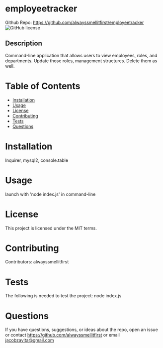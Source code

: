 # employeetracker
Github Repo: https://github.com/alwayssmellitfirst/employeetracker
![GitHub license](https://img.shields.io/badge/license-MIT-blue.svg)
## Description
Command-line application that allows users to view employees, roles, and departments. Update those roles, management structures. Delete them as well.

# Table of Contents
* [Installation](#installation)
* [Usage](#usage)
* [License](#license)
* [Contributing](#contributing)
* [Tests](#tests)
* [Questions](#questions)
# Installation
Inquirer, mysql2, console.table
# Usage
launch with 'node index.js' in command-line
# License
This project is licensed under the MIT terms.
# Contributing
Contributors: alwayssmellitfirst
# Tests
The following is needed to test the project: node index.js
# Questions
If you have questions, suggestions, or ideas about the repo, open an issue or contact https://github.com/alwayssmellitfirst or email jacobzavita@gmail.com